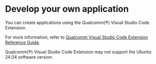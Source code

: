 # Develop your own application

You can create applications using the Qualcomm(®) Visual Studio Code Extension.

For more information, refer to [Qualcomm Visual Studio Code Extension Reference Guide](https://docs.qualcomm.com/bundle/publicresource/topics/80-79972-1/quick_start.html).

Qualcomm(®) Visual Studio Code Extension may not support the Ubuntu 24.04 software version. 
